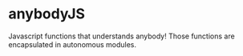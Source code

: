 # anybodyJS
Javascript functions that understands anybody! Those functions are encapsulated in autonomous modules.

